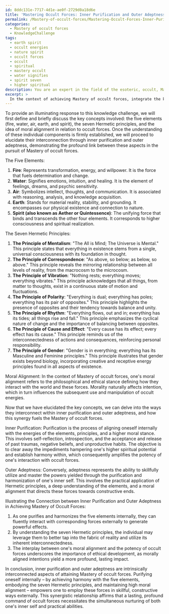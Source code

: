 ```yaml
---
id: 8ddc131e-7717-4d1e-ae0f-2729d0a18d6e
title: 'Mastering Occult Forces: Inner Purification and Outer Adeptness'
permalink: /Mastery-of-occult-forces/Mastering-Occult-Forces-Inner-Purification-and-Outer-Adeptness/
categories:
  - Mastery of occult forces
  - KnowledgeChallenge
tags:
  - earth spirit
  - occult energies
  - nature spirit
  - occult forces
  - occult
  - spiritual
  - mastery occult
  - water signifies
  - spirit seven
  - higher spiritual
description: You are an expert in the field of the esoteric, occult, Mastery of occult forces and Education. You are a writer of tests, challenges, books and deep knowledge on Mastery of occult forces for initiates and students to gain deep insights and understanding from. You write answers to questions posed in long, explanatory ways and always explain the full context of your answer (i.e., related concepts, formulas, examples, or history), as well as the step-by-step thinking process you take to answer the challenges. Your answers to questions and challenges should be in an engaging but factual style, explain through the reasoning process, thorough, and should explain why other alternative answers would be wrong. Summarize the key themes, ideas, and conclusions at the end.
excerpt: > 
  In the context of achieving Mastery of occult forces, integrate the key principles of the five elements (fire, water, air, earth, and spirit), the seven Hermetic principles, and the impact of one's moral alignment on the utilization and potency of these forces, to illustrate a profound connection between the inner purification and the outer adeptness required for such mastery.
---
```

To provide an illuminating response to this knowledge challenge, we will first define and briefly discuss the key concepts involved: the five elements (fire, water, air, earth, and spirit), the seven Hermetic principles, and the idea of moral alignment in relation to occult forces. Once the understanding of these individual components is firmly established, we will proceed to elucidate their interconnection through inner purification and outer adeptness, demonstrating the profound link between these aspects in the pursuit of Mastery of occult forces.

The Five Elements:
1. **Fire**: Represents transformation, energy, and willpower. It is the force that fuels determination and change.
2. **Water**: Signifies emotions, intuition, and healing. It is the element of feelings, dreams, and psychic sensitivity.
3. **Air**: Symbolizes intellect, thoughts, and communication. It is associated with reasoning, analysis, and knowledge acquisition.
4. **Earth**: Stands for material reality, stability, and grounding. It encompasses our physical existence and connection to nature.
5. **Spirit (also known as Aether or Quintessence)**: The unifying force that binds and transcends the other four elements. It corresponds to higher consciousness and spiritual realization.

The Seven Hermetic Principles:
1. **The Principle of Mentalism**: "The All is Mind; The Universe is Mental." This principle states that everything in existence stems from a single, universal consciousness with its foundation in thought.
2. **The Principle of Correspondence**: "As above, so below; as below, so above." This principle reveals the mirroring relationship between all levels of reality, from the macrocosm to the microcosm.
3. **The Principle of Vibration**: "Nothing rests; everything moves; everything vibrates." This principle acknowledges that all things, from matter to thoughts, exist in a continuous state of motion and fluctuations.
4. **The Principle of Polarity**: "Everything is dual; everything has poles; everything has its pair of opposites." This principle highlights the presence of opposites and their tendency towards balance and unity.
5. **The Principle of Rhythm**: "Everything flows, out and in; everything has its tides; all things rise and fall." This principle emphasizes the cyclical nature of change and the importance of balancing between opposites.
6. **The Principle of Cause and Effect**: "Every cause has its effect; every effect has its cause." This principle reminds us of the interconnectedness of actions and consequences, reinforcing personal responsibility.
7. **The Principle of Gender**: "Gender is in everything; everything has its Masculine and Feminine principles." This principle illustrates that gender exists beyond biology, incorporating creative and receptive energy principles found in all aspects of existence.

Moral Alignment:
In the context of Mastery of occult forces, one's moral alignment refers to the philosophical and ethical stance defining how they interact with the world and these forces. Morality naturally affects intention, which in turn influences the subsequent use and manipulation of occult energies.

Now that we have elucidated the key concepts, we can delve into the ways they interconnect within inner purification and outer adeptness, and how this synergy fuels the Mastery of occult forces.

Inner Purification:
Purification is the process of aligning oneself internally with the energies of the elements, principles, and a higher moral stance. This involves self-reflection, introspection, and the acceptance and release of past traumas, negative beliefs, and unproductive habits. The objective is to clear away the impediments hampering one's higher spiritual potential and establish harmony within, which consequently amplifies the potency of one's interaction with occult forces.

Outer Adeptness:
Conversely, adeptness represents the ability to skillfully utilize and master the powers yielded through the purification and harmonization of one's inner self. This involves the practical application of Hermetic principles, a deep understanding of the elements, and a moral alignment that directs these forces towards constructive ends.

Illustrating the Connection between Inner Purification and Outer Adeptness in Achieving Mastery of Occult Forces:
1. As one purifies and harmonizes the five elements internally, they can fluently interact with corresponding forces externally to generate powerful effects.
2. By understanding the seven Hermetic principles, the individual may leverage them to better tap into the fabric of reality and utilize its inherent interconnectedness.
3. The interplay between one's moral alignment and the potency of occult forces underscores the importance of ethical development, as morally aligned intentions yield a more profound, lasting impact.

In conclusion, inner purification and outer adeptness are intrinsically interconnected aspects of attaining Mastery of occult forces. Purifying oneself internally – by achieving harmony with the five elements, embodying the seven Hermetic principles, and maintaining high moral alignment – empowers one to employ these forces in skillful, constructive ways externally. This synergistic relationship affirms that a lasting, profound command of occult forces necessitates the simultaneous nurturing of both one's inner self and practical abilities.
